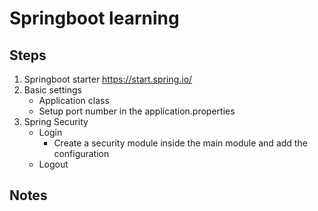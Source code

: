 # Springboot learning

## Steps
1. Springboot starter https://start.spring.io/
2. Basic settings
   - Application class
   - Setup port number in the application.properties
3. Spring Security
   - Login
      - Create a security module inside the main module and add the configuration
   - Logout

## Notes